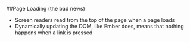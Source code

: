 ##Page Loading (the bad news)
* Screen readers read from the top of the page when a page loads <!-- .element: class="fragment" data-fragment-index="1" -->
* Dynamically updating the DOM, like Ember does, means that nothing happens when a link is pressed <!-- .element: class="fragment" data-fragment-index="2" -->
